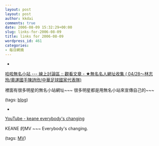 ```yaml
---
layout: post
layout: post
author: kkdai
comments: true
date: 2006-08-09 15:32:29+00:00
slug: links-for-2006-08-09
title: links for 2006-08-09
wordpress_id: 461
categories:
- 每日網摘
---
```



	
  * 
		

[哈啦無名小站 --- 線上討論區 :: 觀看文章 - ★無名名人網址收集 ( 04/28～林志玲/奧運國手陳詩欣/中華足球國家代表隊)](http://www.wretch.cc/hala/viewtopic.php?t=10)


		

裡面有很多明星的無名小站網址~~~ 很多明星都是用無名小站來宣傳自己的~~~


		

(tags: [blog](http://del.icio.us/kkdai/blog))


	

	
  * 
		

[YouTube - keane everybody's changing](http://www.youtube.com/watch?v=_lEDIus5Bz4)


		


KEANE 的MV ~~~ Everybody's changing.


		

(tags: [MV](http://del.icio.us/kkdai/MV))


	


